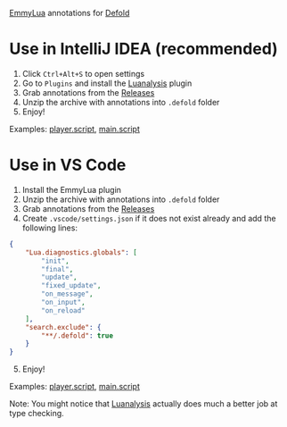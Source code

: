 [EmmyLua](https://github.com/EmmyLua) annotations for [Defold](https://defold.com)

# Use in IntelliJ IDEA (recommended)

1. Click `Ctrl+Alt+S` to open settings
2. Go to `Plugins` and install the [Luanalysis](https://github.com/Benjamin-Dobell/IntelliJ-Luanalysis) plugin
3. Grab annotations from the [Releases](https://github.com/mikatuo/Defold-Emmylua-Annotations/releases)
4. Unzip the archive with annotations into `.defold` folder
5. Enjoy!

Examples:
[player.script](https://user-images.githubusercontent.com/7230306/211431570-f5a05423-2693-450b-8406-8c1cf99d9157.png), 
[main.script](https://user-images.githubusercontent.com/7230306/211431591-7bc300dd-57ba-422d-b8a5-c5582f685707.png)

# Use in VS Code

1. Install the EmmyLua plugin
2. Unzip the archive with annotations into `.defold` folder
3. Grab annotations from the [Releases](https://github.com/mikatuo/Defold-Emmylua-Annotations/releases)
4. Create `.vscode/settings.json` if it does not exist already and add the following lines:
```json
{
    "Lua.diagnostics.globals": [
        "init",
        "final",
        "update",
        "fixed_update",
        "on_message",
        "on_input",
        "on_reload"
    ],
    "search.exclude": {
        "**/.defold": true
    }
}
```
5. Enjoy!

Examples:
[player.script](https://user-images.githubusercontent.com/7230306/211433659-11c93653-1b59-402b-8d6a-c28d7059fdb3.png),
[main.script](https://user-images.githubusercontent.com/7230306/211433750-b9fd32b9-3862-4dbf-b940-8c9b44bf0a12.png)

Note: You might notice that [Luanalysis](https://github.com/Benjamin-Dobell/IntelliJ-Luanalysis) actually does much a better job at type checking.
